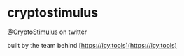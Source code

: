 # cryptostimulus
[@CryptoStimulus](https://twitter.com/CryptoStimulus) on twitter

built by the team behind [https://icy.tools](https://icy.tools)
